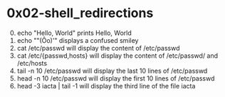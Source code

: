 # 0x02-shell_redirections
0. echo "Hello, World" prints Hello, World 
1. echo "\"(Ôo)'" displays a confused smiley
2. cat /etc/passwd will display the content of /etc/passwd
3. cat /etc/{passwd,hosts} will display the content of /etc/passwd/ and /etc/hosts
4. tail -n 10 /etc/passwd will display the last 10 lines of /etc/passwd
5. head -n 10 /etc/passwd will display the first 10 lines of /etc/passwd
6. head -3 iacta | tail -1 will display the third line of the file iacta
